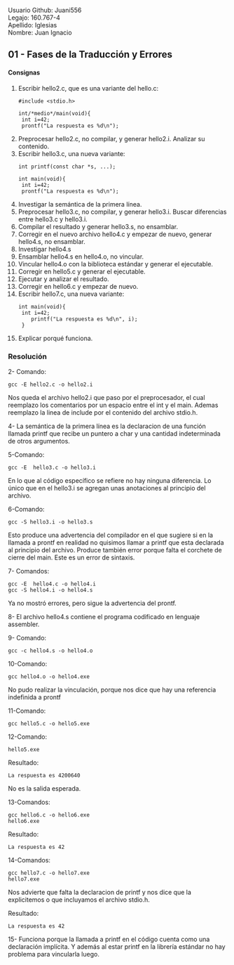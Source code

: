 Usuario Github: Juani556  
Legajo: 160.767-4  
Apellido: Iglesias  
Nombre: Juan Ignacio  
  
## 01 - Fases de la Traducción y Errores  
  
####  Consignas  
  
1. Escribir hello2.c, que es una variante del hello.c:
    ``` [C]
    #include <stdio.h>

    int/*medio*/main(void){ 
     int i=42;
     prontf("La respuesta es %d\n");
    ```
2. Preprocesar hello2.c, no compilar, y generar hello2.i. Analizar su contenido.
3. Escribir hello3.c, una nueva variante:
    ``` [C]
    int printf(const char *s, ...);

    int main(void){
     int i=42;   
     prontf("La respuesta es %d\n");
    ```
4. Investigar la semántica de la primera línea.
5. Preprocesar hello3.c, no compilar, y generar hello3.i. Buscar diferencias entre hello3.c y hello3.i.
6. Compilar el resultado y generar hello3.s, no ensamblar.
7. Corregir en el nuevo archivo hello4.c y empezar de nuevo, generar hello4.s, no ensamblar.
8. Investigar hello4.s
9. Ensamblar hello4.s en hello4.o, no vincular.
10. Vincular hello4.o con la biblioteca estándar y generar el ejecutable.
11. Corregir en hello5.c y generar el ejecutable.
12. Ejecutar y analizar el resultado.
13. Corregir en hello6.c y empezar de nuevo.
14. Escribir hello7.c, una nueva variante:
    ```[C]
    int main(void){
     int i=42;    
        printf("La respuesta es %d\n", i);
     }
     ```
15. Explicar porqué funciona.  
  
### Resolución  

2- Comando:  

    gcc -E hello2.c -o hello2.i 
Nos queda el archivo hello2.i que paso por el preprocesador, el cual reemplazo los comentarios por un espacio entre el int y el main. Ademas reemplazo la linea de include por el contenido del archivo stdio.h.  
  
4- La semántica de la primera línea es la declaracion de una función llamada printf que recibe un puntero a char y una cantidad indeterminada de otros argumentos.  
  
5-Comando:  
  
    gcc -E  hello3.c -o hello3.i  
En lo que al código específico se refiere no hay ninguna diferencia. Lo único que en el hello3.i se agregan unas anotaciones al principio del archivo.  
  
6-Comando:  
  
    gcc -S hello3.i -o hello3.s  
Esto produce una advertencia del compilador en el que sugiere si en la llamada a prontf en realidad no quisimos llamar a printf que esta declarada al principio del archivo. Produce también error porque falta el corchete de cierre del main. Este es un error de sintaxis.  
  
7- Comandos:  
  
    gcc -E  hello4.c -o hello4.i
    gcc -S hello4.i -o hello4.s  
Ya no mostró errores, pero sigue la advertencia del prontf.
  
8- El archivo hello4.s contiene el programa codificado en lenguaje assembler.  
  
9- Comando:  
  
    gcc -c hello4.s -o hello4.o    

10-Comando:  
  
    gcc hello4.o -o hello4.exe  
No pudo realizar la vinculación, porque nos dice que hay una referencia indefinida a prontf 
  
11-Comando:  
  
    gcc hello5.c -o hello5.exe  
  
12-Comando:  
  
    hello5.exe  
Resultado:  
  
    La respuesta es 4200640  
No es la salida esperada.  
  
13-Comandos:  
  
    gcc hello6.c -o hello6.exe
    hello6.exe  
Resultado:  
  
    La respuesta es 42  

14-Comandos:  
  
    gcc hello7.c -o hello7.exe
    hello7.exe  
Nos advierte que falta la declaracion de printf y nos dice que la explicitemos o que incluyamos el archivo stdio.h.  
  
Resultado:  
  
    La respuesta es 42  
  
15- Funciona porque la llamada a printf en el código cuenta como una declaración implícita. Y además al estar printf en la librería estándar no hay problema para vincularla luego.  
  



